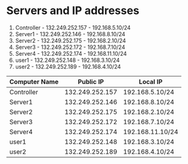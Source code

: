 # Servers and IP addresses

1. Controller - 132.249.252.157 - 192.168.5.10/24
2. Server1 - 132.249.252.146  - 192.168.8.10/24
3. Server2 - 132.249.252.175 - 192.168.2.10/24
4. Server3 - 132.249.252.172 - 192.168.7.10/24
5. Server4 - 132.249.252.174 - 192.168.11.10/24
6. user1 - 132.249.252.148 - 192.168.3.10/24
7. user2 - 132.249.252.189 - 192.168.4.10/24

| Computer Name | Public IP | Local IP |
|----------|----------|----------|
| Controller | 132.249.252.157 | 192.168.5.10/24 |
| Server1 | 132.249.252.146  | 192.168.8.10/24 |
| Server2 | 132.249.252.175 | 192.168.2.10/24 |
| Server3 | 132.249.252.172 | 192.168.7.10/24 |
| Server4 | 132.249.252.174 | 192.168.11.10/24 |
| user1 | 132.249.252.148 | 192.168.3.10/24 |
| user2 | 132.249.252.189 | 192.168.4.10/24 |

